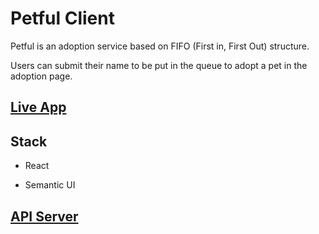 # Petful Client

Petful is an adoption service based on FIFO (First in, First Out) structure.

Users can submit their name to be put in the queue to adopt a pet in the adoption page.

## [Live App](https://petful-black.vercel.app/)

## Stack

* React

* Semantic UI

## [API Server](https://github.com/s-poveda/petful-api)
